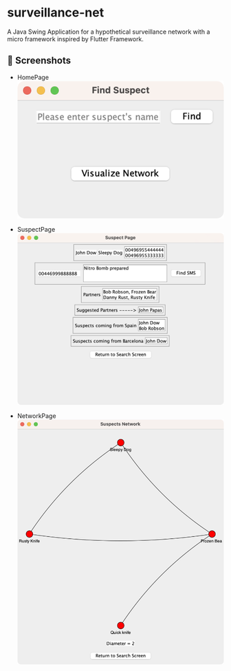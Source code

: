 # surveillance-net

A Java Swing Application for a hypothetical surveillance network with a micro framework inspired by Flutter Framework.

## 📸 Screenshots

- HomePage
  ![surveillance_net_home_page](https://raw.githubusercontent.com/georgiadisc/surveillance-net/main/images/home_page.png)

- SuspectPage
  ![surveillance_net_suspect_page](https://raw.githubusercontent.com/georgiadisc/surveillance-net/main/images/suspect_page.png)

- NetworkPage
  ![surveillance_net_network_page](https://raw.githubusercontent.com/georgiadisc/surveillance-net/main/images/network_page.png)
